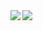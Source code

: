 <a href="https://github.com/YutaHoshino414">
  <img align="left" src="https://github-readme-stats.vercel.app/api?username=YutaHoshino414&count_private=true&show_icons=true&theme=slateorange" />
</a>
<a>
  <img align="left" src="https://github-readme-stats.vercel.app/api/top-langs/?username=YutaHoshino414&layout=compact&theme=slateorange" />
</a>
